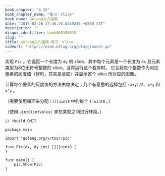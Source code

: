 ```yaml
---
book_chapter: "3.15"
book_chapter_name: "练习：slice"
book_name: Golang入门指南
date: "2016-02-26 17:46:26.6339246 +0800 CST"
description: ""
disqus_identifier: book000103015
slug: ""
title: Golang入门指南-练习：slice
codeurl: "https://wide.b3log.org/playground/.go"
---
```





实现 `Pic` 。它返回一个长度为 `dy` 的 slice，其中每个元素是一个长度为 `dx`
且元素类型为8位无符号整数的 slice。当你运行这个程序时，
它会将每个整数作为对应像素的灰度值（好吧，其实是蓝度）并显示这个 slice 所对应的图像。

计算每个像素的灰度值的方法由你决定；几个有意思的选择包括 `(x+y)/2`、`x*y` 和 `x^y` 。

（需要使用循环来分配 `[][]uint8` 中的每个 `[]uint8` 。）

（使用 `uint8(intValue)` 来在类型之间进行转换。）

```
// +build OMIT

package main

import "golang.org/x/tour/pic"

func Pic(dx, dy int) [][]uint8 {
}

func main() {
	pic.Show(Pic)
}

```

